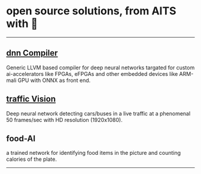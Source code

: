 # open source solutions, from AITS with 💝
---


## [dnn Compiler](https://ai-techsystems.github.io/dnnCompiler/)
Generic LLVM based compiler for deep neural networks targated for custom ai-accelerators like FPGAs, eFPGAs and other embedded devices like ARM-mali GPU with ONNX as front end.

## [traffic Vision](https://github.com/srohit0/trafficVision)
Deep neural network detecting cars/buses in a live traffic at a phenomenal 50 frames/sec with HD resolution (1920x1080). 

## food-AI
a trained network for identifying food items in the picture and counting calories of the plate.

---
